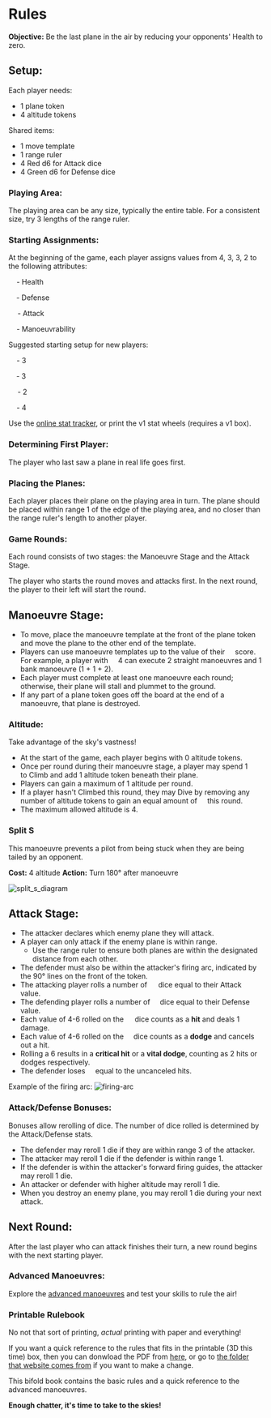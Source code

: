 # Rules

**Objective:** Be the last plane in the air by reducing your opponents' Health to zero.

## Setup:

Each player needs:

- 1 plane token
- 4 altitude tokens

Shared items:

- 1 move template
- 1 range ruler
- 4 Red d6 for Attack dice
- 4 Green d6 for Defense dice

### Playing Area:

The playing area can be any size, typically the entire table. For a consistent size, try 3 lengths of the range ruler.

### Starting Assignments:

At the beginning of the game, each player assigns values from 4, 3, 3, 2 to the following attributes:

<img class="small-icon" src="https://squadronleader.wollivan.dev/icons/health.svg" width="12" style="display:inline-block"/> - Health

<img class="small-icon" src="https://squadronleader.wollivan.dev/icons/defense.svg" width="11.5" style="display:inline-block"/> - Defense

<img class="small-icon" src="https://squadronleader.wollivan.dev/icons/attack.svg" width="14" style="display:inline-block"/> - Attack

<img class="small-icon" src="https://squadronleader.wollivan.dev/icons/manoeuvrability.svg" width="12" style="display:inline-block"/> - Manoeuvrability

Suggested starting setup for new players:

<img class="small-icon" src="https://squadronleader.wollivan.dev/icons/health.svg" width="12" style="display:inline-block"/> - 3

<img class="small-icon" src="https://squadronleader.wollivan.dev/icons/defense.svg" width="11.5" style="display:inline-block"/> - 3

<img class="small-icon" src="https://squadronleader.wollivan.dev/icons/attack.svg" width="14" style="display:inline-block"/> - 2

<img class="small-icon" src="https://squadronleader.wollivan.dev/icons/manoeuvrability.svg" width="12" style="display:inline-block"/> - 4

Use the <a href="https://planes.wollivan.dev/" target="_blank">online stat tracker</a>, or print the v1 stat wheels (requires a v1 box).

### Determining First Player:

The player who last saw a plane in real life goes first.

### Placing the Planes:

Each player places their plane on the playing area in turn. The plane should be placed within range 1 of the edge of the playing area, and no closer than the range ruler's length to another player.

### Game Rounds:

Each round consists of two stages: the Manoeuvre Stage and the Attack Stage.

The player who starts the round moves and attacks first. In the next round, the player to their left will start the round.

## Manoeuvre Stage:

- To move, place the manoeuvre template at the front of the plane token and move the plane to the other end of the template.
- Players can use manoeuvre templates up to the value of their <img class="small-icon" src="https://squadronleader.wollivan.dev/icons/manoeuvrability.svg" width="12" style="display:inline-block"/> score. For example, a player with <img class="small-icon" src="https://squadronleader.wollivan.dev/icons/manoeuvrability.svg" width="12" style="display:inline-block"/> 4 can execute 2 straight manoeuvres and 1 bank manoeuvre (1 + 1 + 2).
- Each player must complete at least one manoeuvre each round; otherwise, their plane will stall and plummet to the ground.
- If any part of a plane token goes off the board at the end of a manoeuvre, that plane is destroyed.

### Altitude:

Take advantage of the sky's vastness!

- At the start of the game, each player begins with 0 altitude tokens.
- Once per round during their manoeuvre stage, a player may spend 1 <img class="small-icon" src="https://squadronleader.wollivan.dev/icons/manoeuvrability.svg" width="12" style="display:inline-block"/> to Climb and add 1 altitude token beneath their plane.
- Players can gain a maximum of 1 altitude per round.
- If a player hasn't Climbed this round, they may Dive by removing any number of altitude tokens to gain an equal amount of <img class="small-icon" src="https://squadronleader.wollivan.dev/icons/manoeuvrability.svg" width="12" style="display:inline-block"/> this round.
- The maximum allowed altitude is 4.

### Split S

This manoeuvre prevents a pilot from being stuck when they are being tailed by an opponent.

**Cost:** 4 altitude
**Action:** Turn 180° after manoeuvre

![split_s_diagram](https://raw.githubusercontent.com/Wollivan/SquadronLeader/main/Rules/ManoeuvreDiagrams/split_s.png)

## Attack Stage:

- The attacker declares which enemy plane they will attack.
- A player can only attack if the enemy plane is within range.
  - Use the range ruler to ensure both planes are within the designated distance from each other.
- The defender must also be within the attacker's firing arc, indicated by the 90° lines on the front of the token.
- The attacking player rolls a number of <img class="small-icon" src="https://squadronleader.wollivan.dev/icons/attack.svg" width="14" style="display:inline-block"/> dice equal to their Attack value.
- The defending player rolls a number of <img class="small-icon" src="https://squadronleader.wollivan.dev/icons/defense.svg" width="11.5" style="display:inline-block"/> dice equal to their Defense value.
- Each value of 4-6 rolled on the <img class="small-icon" src="https://squadronleader.wollivan.dev/icons/attack.svg" width="14" style="display:inline-block"/> dice counts as a **hit** and deals 1 damage.
- Each value of 4-6 rolled on the <img class="small-icon" src="https://squadronleader.wollivan.dev/icons/defense.svg" width="11.5" style="display:inline-block"/> dice counts as a **dodge** and cancels out a hit.
- Rolling a 6 results in a **critical hit** or a **vital dodge**, counting as 2 hits or dodges respectively.
- The defender loses <img class="small-icon" src="https://squadronleader.wollivan.dev/icons/health.svg" width="12" style="display:inline-block"/> equal to the uncanceled hits.

Example of the firing arc:
![firing-arc](https://user-images.githubusercontent.com/91621088/167209670-d14cfa27-6109-4bee-8a9e-e8c88d571aa2.jpg)

### Attack/Defense Bonuses:

Bonuses allow rerolling of dice. The number of dice rolled is determined by the Attack/Defense stats.

- The defender may reroll 1 die if they are within range 3 of the attacker.
- The attacker may reroll 1 die if the defender is within range 1.
- If the defender is within the attacker's forward firing guides, the attacker may reroll 1 die.
- An attacker or defender with higher altitude may reroll 1 die.
- When you destroy an enemy plane, you may reroll 1 die during your next attack.

## Next Round:

After the last player who can attack finishes their turn, a new round begins with the next starting player.

### Advanced Manoeuvres:

Explore the [advanced manoeuvres](https://squadronleader.wollivan.dev/rules/advanced-manoeuvres) and test your skills to rule the air!

### Printable Rulebook

No not that sort of printing, _actual_ printing with paper and everything!

If you want a quick reference to the rules that fits in the printable (3D this time) box, then you can donwload the PDF from [here](https://sl-rulebook.wollivan.dev), or go to [the folder that website comes from](https://github.com/Wollivan/SquadronLeader/tree/main/Rules/Rulebook) if you want to make a change.

This bifold book contains the basic rules and a quick reference to the advanced manoeuvres.

**Enough chatter, it's time to take to the skies!**
